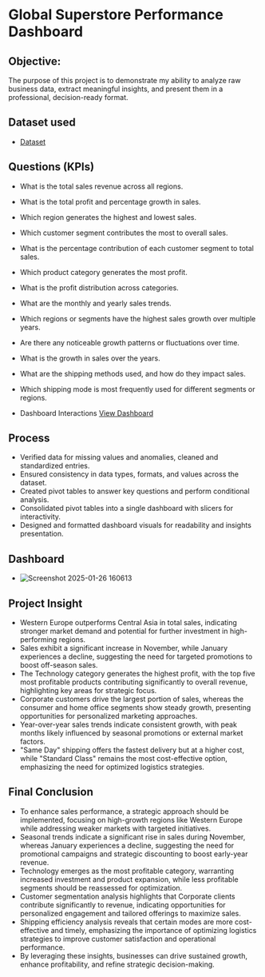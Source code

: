 # Global Superstore Performance Dashboard
## Objective:

The purpose of this project is to demonstrate my ability to analyze raw business data, extract meaningful insights, and present them in a professional, decision-ready format.

## Dataset used
-  <a href ="https://www.kaggle.com/datasets/apoorvaappz/global-super-store-dataset">Dataset</a>

## Questions (KPIs)
- What is the total sales revenue across all regions.
- What is the total profit and percentage growth in sales.
- Which region generates the highest and lowest sales.
- Which customer segment contributes the most to overall sales.
- What is the percentage contribution of each customer segment to total sales.
- Which product category  generates the most profit.
- What is the profit distribution across categories.
- What are the monthly and yearly sales trends.
- Which regions or segments have the highest sales growth over multiple years.
- Are there any noticeable growth patterns or fluctuations over time.
- What is the growth in sales over the years.
- What are the shipping methods used, and how do they impact sales.
- Which shipping mode is most frequently used for different segments or regions.

-   Dashboard Interactions <a href ="https://github.com/Crystabel-Isioma/ExcelDataStorytelling/commit/b315deab5c4982ffa34effde7af696ea8a57ed52">View Dashboard</a>

## Process
- Verified data for missing values and anomalies, cleaned and standardized entries.
- Ensured consistency in data types, formats, and values across the dataset.
- Created pivot tables to answer key questions and perform conditional analysis.
-  Consolidated pivot tables into a single dashboard with slicers for interactivity.
-  Designed and formatted dashboard visuals for readability and insights presentation.

## Dashboard

-  ![Screenshot 2025-01-26 160613](https://github.com/user-attachments/assets/ac4330d4-e602-4322-867f-6c271e6bf518)

## Project Insight
- Western Europe outperforms Central Asia in total sales, indicating stronger market demand and potential for further investment in high-performing regions.
- Sales exhibit a significant increase in November, while January experiences a decline, suggesting the need for targeted promotions to boost off-season sales.
- The Technology category generates the highest profit, with the top five most profitable products contributing significantly to overall revenue, highlighting key areas for strategic focus.
- Corporate customers drive the largest portion of sales, whereas the consumer and home office segments show steady growth, presenting opportunities for personalized marketing approaches.
- Year-over-year sales trends indicate consistent growth, with peak months likely influenced by seasonal promotions or external market factors.
- "Same Day" shipping offers the fastest delivery but at a higher cost, while "Standard Class" remains the most cost-effective option, emphasizing the need for optimized logistics strategies.

 ##  Final Conclusion
- To enhance sales performance, a strategic approach should be implemented, focusing on high-growth regions like Western Europe while addressing weaker markets with targeted initiatives.
-  Seasonal trends indicate a significant rise in sales during November, whereas January experiences a decline, suggesting the need for promotional campaigns and strategic discounting to boost early-year revenue.  
- Technology emerges as the most profitable category, warranting increased investment and product expansion, while less profitable segments should be reassessed for optimization.
- Customer segmentation analysis highlights that Corporate clients contribute significantly to revenue, indicating opportunities for personalized engagement and tailored offerings to maximize sales.  
- Shipping efficiency analysis reveals that certain modes are more cost-effective and timely, emphasizing the importance of optimizing logistics strategies to improve customer satisfaction and operational performance.
- By leveraging these insights, businesses can drive sustained growth, enhance profitability, and refine strategic decision-making.
